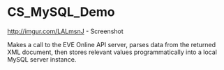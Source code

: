 # CS_MySQL_Demo

http://imgur.com/LALmsnJ - Screenshot

Makes a call to the EVE Online API server, parses data from the returned XML document, then stores relevant values programmatically into a local MySQL server instance. 


